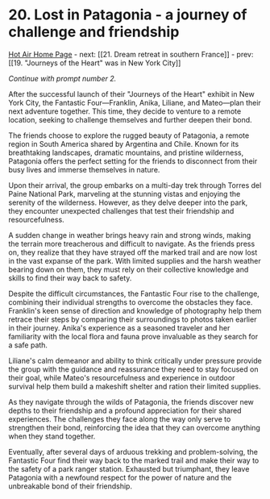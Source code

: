 # 20. Lost in Patagonia - a journey of challenge and friendship

[Hot Air Home Page](https://hotair.peterkaminski.wiki/) - next: [[21. Dream retreat in southern France]] - prev: [[19. "Journeys of the Heart" was in New York City]]

_Continue with prompt number 2._

After the successful launch of their "Journeys of the Heart" exhibit in New York City, the Fantastic Four—Franklin, Anika, Liliane, and Mateo—plan their next adventure together. This time, they decide to venture to a remote location, seeking to challenge themselves and further deepen their bond.

The friends choose to explore the rugged beauty of Patagonia, a remote region in South America shared by Argentina and Chile. Known for its breathtaking landscapes, dramatic mountains, and pristine wilderness, Patagonia offers the perfect setting for the friends to disconnect from their busy lives and immerse themselves in nature.

Upon their arrival, the group embarks on a multi-day trek through Torres del Paine National Park, marveling at the stunning vistas and enjoying the serenity of the wilderness. However, as they delve deeper into the park, they encounter unexpected challenges that test their friendship and resourcefulness.

A sudden change in weather brings heavy rain and strong winds, making the terrain more treacherous and difficult to navigate. As the friends press on, they realize that they have strayed off the marked trail and are now lost in the vast expanse of the park. With limited supplies and the harsh weather bearing down on them, they must rely on their collective knowledge and skills to find their way back to safety.

Despite the difficult circumstances, the Fantastic Four rise to the challenge, combining their individual strengths to overcome the obstacles they face. Franklin's keen sense of direction and knowledge of photography help them retrace their steps by comparing their surroundings to photos taken earlier in their journey. Anika's experience as a seasoned traveler and her familiarity with the local flora and fauna prove invaluable as they search for a safe path.

Liliane's calm demeanor and ability to think critically under pressure provide the group with the guidance and reassurance they need to stay focused on their goal, while Mateo's resourcefulness and experience in outdoor survival help them build a makeshift shelter and ration their limited supplies.

As they navigate through the wilds of Patagonia, the friends discover new depths to their friendship and a profound appreciation for their shared experiences. The challenges they face along the way only serve to strengthen their bond, reinforcing the idea that they can overcome anything when they stand together.

Eventually, after several days of arduous trekking and problem-solving, the Fantastic Four find their way back to the marked trail and make their way to the safety of a park ranger station. Exhausted but triumphant, they leave Patagonia with a newfound respect for the power of nature and the unbreakable bond of their friendship.


